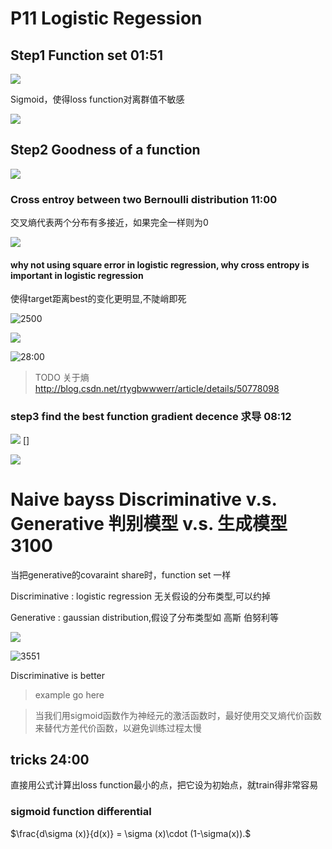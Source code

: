 # P11 Logistic Regession


## Step1 Function set 01:51

![](2018-10-20-15-51-37.png)

Sigmoid，使得loss function对离群值不敏感

![](2018-10-20-15-52-37.png)

## Step2 Goodness of a function

![](2018-10-20-16-08-16.png)


### Cross entroy between two Bernoulli distribution 11:00

交叉熵代表两个分布有多接近，如果完全一样则为0


![](2018-10-19-16-30-25.png)

#### why not using square error in logistic regression, why cross entropy is important in logistic regression

使得target距离best的变化更明显,不陡峭即死

![2500](image/2018-10-25-09-21-14.png)

![](image/2018-10-25-09-22-24.png)

![28:00](2018-10-20-19-49-18.png)


>TODO 
关于熵
 http://blog.csdn.net/rtygbwwwerr/article/details/50778098

### step3 find the best function gradient decence 求导 08:12

![](2018-10-20-19-42-23.png)
[]

![](2018-10-20-19-43-06.png)


# Naive bayss Discriminative v.s. Generative 判别模型 v.s. 生成模型 3100

当把generative的covaraint share时，function set 一样

Discriminative : logistic regression 无关假设的分布类型,可以约掉

Generative : gaussian distribution,假设了分布类型如 高斯 伯努利等

![](2018-10-20-20-09-21.png)

![3551](2018-10-20-20-11-22.png)


Discriminative is better

>example go here 

>当我们用sigmoid函数作为神经元的激活函数时，最好使用交叉熵代价函数来替代方差代价函数，以避免训练过程太慢


## tricks 24:00

直接用公式计算出loss function最小的点，把它设为初始点，就train得非常容易

### sigmoid function differential

$\frac{d\sigma (x)}{d(x)} = \sigma (x)\cdot (1-\sigma(x)).$